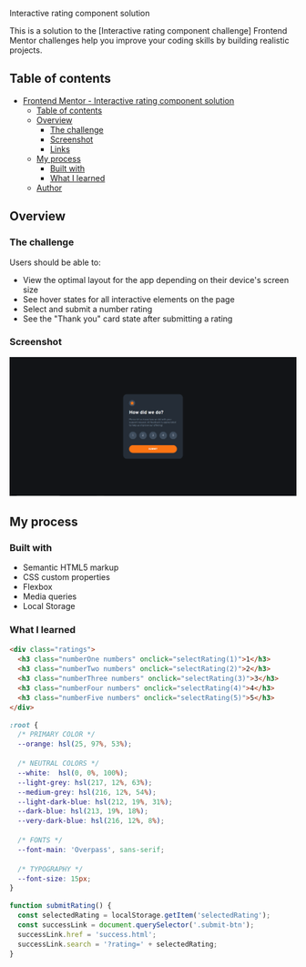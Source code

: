  Interactive rating component solution

This is a solution to the [Interactive rating component challenge] Frontend Mentor challenges help you improve your coding skills by building realistic projects. 

## Table of contents

- [Frontend Mentor - Interactive rating component solution](#frontend-mentor---interactive-rating-component-solution)
  - [Table of contents](#table-of-contents)
  - [Overview](#overview)
    - [The challenge](#the-challenge)
    - [Screenshot](#screenshot)
    - [Links](#links)
  - [My process](#my-process)
    - [Built with](#built-with)
    - [What I learned](#what-i-learned)
  - [Author](#author)

## Overview

### The challenge

Users should be able to:

- View the optimal layout for the app depending on their device's screen size
- See hover states for all interactive elements on the page
- Select and submit a number rating
- See the "Thank you" card state after submitting a rating

### Screenshot

![](images/screenshot.PNG)


## My process

### Built with

- Semantic HTML5 markup
- CSS custom properties
- Flexbox
- Media queries
- Local Storage

### What I learned

```html
<div class="ratings">
  <h3 class="numberOne numbers" onclick="selectRating(1)">1</h3>
  <h3 class="numberTwo numbers" onclick="selectRating(2)">2</h3>
  <h3 class="numberThree numbers" onclick="selectRating(3)">3</h3>
  <h3 class="numberFour numbers" onclick="selectRating(4)">4</h3>
  <h3 class="numberFive numbers" onclick="selectRating(5)">5</h3>
</div>
```
```css
:root {
  /* PRIMARY COLOR */
  --orange: hsl(25, 97%, 53%);

  /* NEUTRAL COLORS */
  --white:  hsl(0, 0%, 100%);
  --light-grey: hsl(217, 12%, 63%);
  --medium-grey: hsl(216, 12%, 54%);
  --light-dark-blue: hsl(212, 19%, 31%);
  --dark-blue: hsl(213, 19%, 18%);
  --very-dark-blue: hsl(216, 12%, 8%);

  /* FONTS */
  --font-main: 'Overpass', sans-serif;

  /* TYPOGRAPHY */
  --font-size: 15px;
}
```
```js
function submitRating() {
  const selectedRating = localStorage.getItem('selectedRating');
  const successLink = document.querySelector('.submit-btn');
  successLink.href = 'success.html';
  successLink.search = '?rating=' + selectedRating;
}
```

